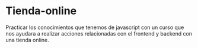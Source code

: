 # Tienda-online
Practicar los conocimientos que tenemos de javascript con un curso que nos ayudara a realizar acciones relacionadas con el frontend y backend con una tienda online.
